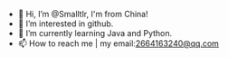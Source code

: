 - 👋 Hi, I’m @Smalltlr, I'm from China!
- 👀 I’m interested in github.
- 🌱 I’m currently learning Java and Python.
- 📫 How to reach me | my email:2664163240@qq.com

<!---
Smalltlr/Smalltlr is a ✨ special ✨ repository because its `README.md` (this file) appears on your GitHub profile.
You can click the Preview link to take a look at your changes.
--->
